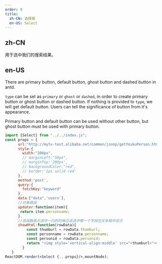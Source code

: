 ```yaml
---
order: 0
title:
  zh-CN: 选择框
  en-US: Select
---
```


## zh-CN

用于选中我们的搜索结果。

## en-US

There are primary button, default button, ghost button and dashed button in antd.

`type` can be set as `primary` or `ghost` or `dashed`, in order to create primary button or ghost button or dashed button. If nothing is provided to `type`, we will get default button. Users can tell the significance of button from it's appearance.

Primary button and default button can be used without other button, but ghost button must be used with primary button.

```jsx
import {Select} from "../../index.js";
const props = {
      url:"http://mytv-test.alibaba.net/common/jsonp/getYoukuPerson.htm",
      style:{
        width:"200px",
        // marginLeft:"50px",
        // marginTop:'200px',
        // backgroundColor:"red",
        // border:'1px solid red'
      },
      method:'post',
      query:{
        fetchKey:"keyword"
      },
      data:["data",'users'],
      //对象路由
      updater:function(item){
       return item.personname;
      },
      //该函数表示选中一行的时候应该选中哪一个字段在文本框中显示
      showHtml:function(rowData){
          const thumburl = rowData.thumburl;
          const personname = rowData.personname;
          const personid = rowData.personid;
          return "<img style='vertical-align:middle' src="+thumburl+"></img>"+"<span>"+personid+"</span>"+"<span style='width:80px;'>"+personname+"</span>"
        }
   }
ReactDOM.render(<Select {...props}/>,mountNode);
```

